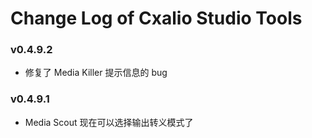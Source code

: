 # Change Log of Cxalio Studio Tools

### v0.4.9.2

- 修复了 Media Killer 提示信息的 bug

### v0.4.9.1

- Media Scout 现在可以选择输出转义模式了
